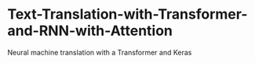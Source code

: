 # Text-Translation-with-Transformer-and-RNN-with-Attention
Neural machine translation with a Transformer and Keras
